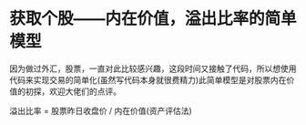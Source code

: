 # 获取个股——内在价值，溢出比率的简单模型

因为做过外汇，股票，一直对此比较感兴趣，这段时间又接触了代码，所以想使用代码来实现交易的简单化(虽然写代码本身就很费精力)此简单模型是对股票内在价值的初探，欢迎大佬们的点评。

溢出比率 = 股票昨日收盘价 / 内在价值(资产评估法)